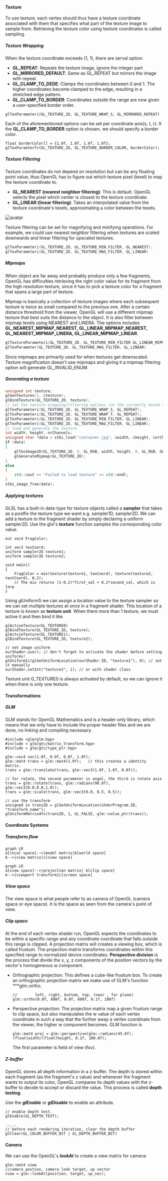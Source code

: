 #### Texture

To use texture, each vertex should thus have a texture coordinate associated with them that specifies what part of the texture image to sample from. Retrieving the texture color using texture coordinates is called sampling.

##### Texture Wrapping

When the texture coordinate exceeds (1, 1), there are serval option:

+ **GL_REPEAT**: Repeats the texture image, ignore the integer part
+ **GL_MIRRORED_DEFAULT**: Same as GL_REPEAT but mirrors the image with repeat.
+ **GL_CLAMP_TO_DEDE**: Clamps the coordinates between 0 and 1. The higher coordinates become clamped to the edge, resulting in a stretched edge pattern.
+ **GL_CLAMP_TO_BORDER**: Coordinates outside the range are now  given a user-specified border order.

```
glTexParameteri(GL_TEXTURE_2D, GL_TEXTURE_WRAP_S, GL_MIRRORED_REPEAT)
```

Each of the aforementioned options can be set per coordinate axis(s, t, r). It the **GL_CLAMP_TO_BORDER** option is chosen, we should specify a border color.

```
float borderColor[] = {1.0f, 1.0f, 1.0f, 1.0f};
glTexParamterfv(GL_TEXTURE_2D, GL_TEXTURE_BORDER_COLOR, borderColor);
```

##### Texture Filtering

Texture coordinates do not depend on resolution but can be any floating point value, thus OpenGL has to figure out which texture pixel (texel) to map the texture coordinate to. 

+ **GL_NEAREST (nearest neighbor filtering)**: This is default. OpenGL selects the pixel which center is closest to the texture coordinate.
+ **GL_LINEAR (linear filtering)**: Takes an interpolated value from the texture coordinate's texels, approximating a color between the texels.

![avatar](..\image\texture_filtering.png)

Texture filtering can be set for magnifying and minifying operations. For example, we could use nearest neighbor filtering when textures are scaled downwards and linear filtering for upscaled textures.

```c++
glTexParameteri(GL_TEXTURE_2D, GL_TEXTURE_MIN_FILTER, GL_NEAREST);
glTexParameteri(GL_TEXTURE_2D, GL_TEXTURE_MAG_FILTER, GL_LINEAR)
```

##### Mipmaps

When object are far away and probably produce only a few fragments, OpenGL has difficulties retrieving the right color value for its fragment from the high resolution texture, since it has to pick a texture color for a fragment that spans a large part of texture.

Mipmap is basically a collection of texture images where each subsequent texture is twice as small compared to the previous one.  After a certain distance threshold from the viewer, OpenGL will use a different mipmap texture that best suits the distance to the object. It is also filter between mipmap levels using NEAREST and LINERA. The options includes **GL_NEAREST_MIPMAP_NEAREST, GL_LINEAR_MIPMAP_NEAREST, GL_NEAREST_MIPMAP_LINERA, GL_LINEAR_MIPMAP_LINEAR**.

```c++
glTextureParameteri(GL_TEXTURE_2D, GL_TEXTURE_MIN_FILTER GL_LINEAR_MIPMAP_LINEAR)
glTexParameter(GL_TEXTURE_2D, GL_TEXTURE_MAG_FILTER, GL_LINEAR)
```

Since mipmaps are primarily used for when textures get downscaled. Texture magnification doesn't use mipmaps and giving it a mipmap filtering option will generate GL_INVALID_ENUM.

##### Generating a texture

```c++
unsigned int texture;
glGenTextures(1, &texture);
glBindTexture(GL_TEXTURE_2D, texture);
// set the texture wrapping/filtering options (on the currently bound texture object)
glTexParameteri(GL_TEXTURE_2D, GL_TEXTURE_WRAP_S, GL_REPEAT);	
glTexParameteri(GL_TEXTURE_2D, GL_TEXTURE_WRAP_T, GL_REPEAT);
glTexParameteri(GL_TEXTURE_2D, GL_TEXTURE_MIN_FILTER, GL_LINEAR);
glTexParameteri(GL_TEXTURE_2D, GL_TEXTURE_MAG_FILTER, GL_LINEAR);
// load and generate the texture
int width, height, nrChannels;
unsigned char *data = stbi_load("container.jpg", &width, &height, &nrChannels, 0);
if (data)
{
    glTexImage2D(GL_TEXTURE_2D, 0, GL_RGB, width, height, 0, GL_RGB, GL_UNSIGNED_BYTE, data);
    glGenerateMipmap(GL_TEXTURE_2D);
}
else
{
    std::cout << "Failed to load texture" << std::endl;
}
stbi_image_free(data);
```

##### Applying textures

GLSL has a built-in data-type for texture objects called a **sampler** that takes as a postfix the texture type we want e.g. sampler1D, sampler2D. We can add a texture to the fragment shader by simply declaring a uniform sampler2D. Use the glsl's ***texture*** function samples the corresponding color value.

```
out vec4 FragColor;

int vec3 texCoord;
uniform sampler2D texture1;
uniform sampler2D texture2;

void main()
{
	FragColor = mix(texture(texture1, texCoord), texture(texture2, textCoord), 0.2);
	// The mix returns (1-0.2)*first_val + 0.2*second_val, which is lerp
}
```

Using glUniform1i we can assign a location value to the texture sampler so we can set multiple textures at once in a fragment shader. This location of a texture is known as **texture unit**.  When there more than 1 texture, we must active it and then bind it like

```
glActiveTexture(GL_TEXTURE0)
glBindTexture(GL_TEXTURE_2D, texture);
glActvieTexture(GL_TEXTURE1);
glBindTexture(GL_TEXTURE_2D, texture2);

// set image uniform
ourShader.use(); // don't forget to activate the shader before setting uniforms!  
glUniform1i(glGetUniformLocation(ourShader.ID, "texture1"), 0); // set it manually
ourShader.setInt("texture2", 1); // or with shader class
```

Texture unit G_TEXTURE0 is always activated by default, so we can ignore it when there is only one texture.

#### Transformations

##### GLM

GLM stands for OpenGL Mathematics and is a header only library, which means that we only have to include the proper header files and we are done, no linking and compiling necessary.

```
#include <glm/glm.hpp>
#include < glm/gtc/matrix_transform.hpp>
#include < glm/gtc/type_ptr.hpp>

glm::vec4 vec(1.0f, 0.0f, 0.0f, 1.0f);
glm::mat4 trans = glm::mat4(1.0f);   // this creates a identity matrix.
trans = glm::translate(trans, glm::vec3(1.0f, 1.0f, 0.0f));

// for rotate, the second parameter is angel, the third is rotate axis
trans = glm::rotate(trans, glm::radians(90.0f), glm::vec3(0.0,0.0,1.0));
trans = glm::scale(trans, glm::vec3(0.0, 0.5, 0.5));

// use the transform
unsigned in transID = glGetUniformLocation(shderProgram.ID, "transform_name");
glUniformMatrix4fv(transID, 1, GL_FALSE, glm::value_ptr(trans));
```

#### Coordinate Systems

##### Transform  flow

```mermaid
graph LR
a[local space]-->|model matrix|b[world space]
b-->|view matrix|c[view space]

```

```mermaid
graph LR
a[view space]-->|projection matrix| b[clip space]
b-->|viewport transform|c[screen space]
```

##### View space

The view space is what people refer to as camera of OpenGL (camera space or eye space). It is the space as seen from the camera's point of view.

##### Clip space

At the end of each vertex shader run, OpenGL expects the coordinates to be within a specific range and any coordinate coordinate that falls outside this range is clipped. A projection matrix will creates a viewing box, which is called frustum.  The projection matrix transforms coordinates within this specified range to normalized device coordinates. **Perspective division** is the process that divide the x, y, z components of the position vectors by the vector's homogeneous w component.

+ Orthographic projection: This defines a cube-like frustum box. To create an orthographic projection matrix we make use of GLM's function ***glm::ortho.

  ```
  //        left, right, buttom, top, (near , for plane)
  glm::ortho(0.0f, 800f, 0.0f, 600f, 0.1f, 100f)
  ```

+ Perspective projection: The projection matrix map a given frustum range to clip space, but also manipulates the w value of each vertex coordinate in such a way that the further away a vertex coordinate from the viewer, the higher w component becomes. GLM function is

  ```
  glm::mat4 proj = glm::perspective(glm::radians(45.0f), (float)width/(float)height, 0.1f, 100.0f);
  ```

  The first parameter is field of view (fov).

##### Z-buffer

OpenGL stores all depth information in a z-buffer. The depth is stored within each fragment (as the fragment's z value) and whenever the fragment wants to output its color, OpenGL compares its depth values with the z-buffer to decide to accept or discard the value. This process is called **depth testing**.

Use the ***glEnable*** or ***glDisable*** to enable an attribute.

```
// enable depth test.
glEnable(GL_DEPTH_TEST);

.....
// before each rendering iteration, clear the depth buffer
glClear(GL_COLOR_BUFFER_BIT | GL_DEPTH_BUFFER_BIT)
```

#### Camera

We can use the OpenGL's ***lookAt*** to create a view matrix for camera:

```
glm::mat4 view
//camera postion, camera look target, up vector
view = glm::lookAt(position, target, up_vec);
```